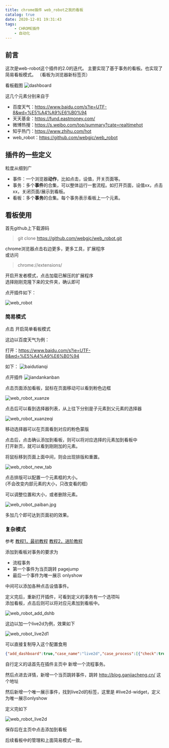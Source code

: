 ```yaml
---
title: chrome插件 web_robot之我的看板
catalog: true
date: 2020-12-01 19:31:43
tags:
    - CHROME插件
    - 自动化
---
```


## 前言

这次是web-robot这个插件的2.0的迭代。
主要实现了基于事务的看板。也实现了简易看板模式。
（看板为浏览器新标签页）

看板截图
![dashboard](/img/mypost/web_robot_dashboard.jpg)

这几个元素分别来自于
- 百度天气：https://www.baidu.com/s?ie=UTF-8&wd=%E5%A4%A9%E6%B0%94
- 天天基金：https://fund.eastmoney.com/
- 微博热搜：https://s.weibo.com/top/summary?cate=realtimehot
- 知乎热门：https://www.zhihu.com/hot
- web_robot：https://github.com/webgjc/web_robot


## 插件的一些定义

粒度从细到广

- 事件：一个浏览器**动作**，比如点击，设值，开关页面等。
- 事务：多个**事件**的合集，可以整体运行一套流程。如打开页面，设值xx，点击xx，关闭页面/展示到看板。
- 看板：多个**事务**的合集。每个事务表示看板上一个元素。


## 看板使用

首先github上下载源码

> git clone https://github.com/webgjc/web_robot.git

chrome浏览器点击右边更多，更多工具，扩展程序  
或访问
> chrome://extensions/

开启开发者模式，点击加载已解压的扩展程序  
选择刚刚克隆下来的文件夹，确认即可

点开插件如下：

![web_robot](/img/mypost/web_robot_1201.jpg)

### 简易模式

点击 开启简单看板模式

这边以百度天气为例：

打开：https://www.baidu.com/s?ie=UTF-8&wd=%E5%A4%A9%E6%B0%94

如下：
![baidutianqi](/img/mypost/web_robot_baidutianqi.jpg)

点开插件
![jiandankanban](/img/mypost/web_robot_jiandankanban.jpg)

点击页面添加看板，鼠标在页面移动可以看到粉色边框

![web_robot_xuanze](/img/mypost/web_robot_xuanze.jpg)

点击后可以看到选择器列表，从上往下分别是子元素到父元素的选择器

![web_robot_xuanzeqi](/img/mypost/web_robot_xuanzeqi.jpg)

移动选择器可以在页面看到对应的粉色蒙版

点击后，点击确认添加到看板，则可以将对应选择的元素加到看板中  
打开新页，就可以看到刚刚加的元素。

将鼠标移到页面上面中间，则会出现排版和重置。

![web_robot_new_tab](/img/mypost/web_robot_new_tab.jpg)

点击排版可以配置一个元素框的大小。  
(不会改变内部元素的大小，只改变看的框)

可以调整位置和大小，或者删除元素。

![web_robot_paiban.jpg](/img/mypost/web_robot_paiban.jpg)

多加几个即可达到页面初的效果。

### 复杂模式

参考
[教程1，最初教程](/article/article_18_chrome插件-网页自动化/)
[教程2，进阶教程](/article/article_21_chrome插件-WEB-ROBOT/)


添加到看板对事务的要求为
- 流程事务
- 第一个事件为当页跳转 pagejump
- 最后一个事件为唯一展示 onlyshow

中间可以添加各种点击设值事件。

定义完后，重新打开插件，可看到定义的事务有一个选项叫  
添加看板，点击后则可以将对应元素加到看板中。

![web_robot_add_dshb](/img/mypost/web_robot_add_dshb.jpg)

这边以加一个live2d为例，效果如下

![web_robot_live2d1](/img/mypost/web_robot_live2d1.jpg)

可以直接复制导入这个配置食用

``` json
{"add_dashboard":true,"case_name":"live2d","case_process":[{"check":true,"expr":"","n":"0","opera":"pagejump","tag":"body","value":"http://blog.ganjiacheng.cn/","wait":"0"},{"check":true,"expr":"","n":"0","opera":"onlyshow","tag":"#live2d-widget","value":"","wait":"0.5"}],"case_sourcecode":"","case_type":"process","control_url":"","sourcecode_url":".*"}
```

自行定义的话首先在插件主页中 新增一个流程事务。

然后点进去详情，新增一个当页跳转事件，跳转 http://blog.ganjiacheng.cn/ 这个地址

然后新增一个唯一展示事件，找到live2d的标签，这里是 #live2d-widget，定义为唯一展示onlyshow

定义完如下

![web_robot_live2d](/img/mypost/web_robot_live2d.jpg)

保存后在主页中点击添加到看板

后续看板中的管理和上面简易模式一致。

